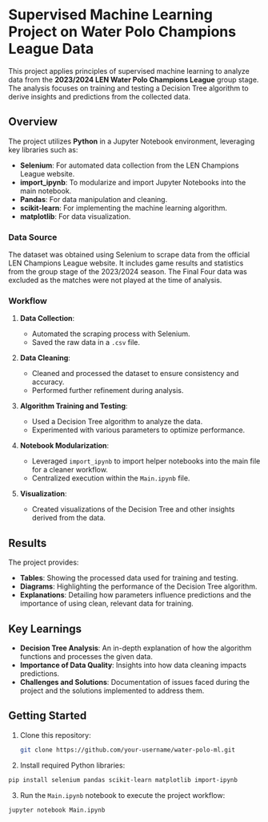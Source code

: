 # Supervised Machine Learning Project on Water Polo Champions League Data  

This project applies principles of supervised machine learning to analyze data from the **2023/2024 LEN Water Polo Champions League** group stage. The analysis focuses on training and testing a Decision Tree algorithm to derive insights and predictions from the collected data.  

## Overview  

The project utilizes **Python** in a Jupyter Notebook environment, leveraging key libraries such as:  
- **Selenium**: For automated data collection from the LEN Champions League website.  
- **import_ipynb**: To modularize and import Jupyter Notebooks into the main notebook.  
- **Pandas**: For data manipulation and cleaning.  
- **scikit-learn**: For implementing the machine learning algorithm.  
- **matplotlib**: For data visualization.  

### Data Source  
The dataset was obtained using Selenium to scrape data from the official LEN Champions League website. It includes game results and statistics from the group stage of the 2023/2024 season. The Final Four data was excluded as the matches were not played at the time of analysis.  

### Workflow  

1. **Data Collection**:  
   - Automated the scraping process with Selenium.  
   - Saved the raw data in a `.csv` file.  

2. **Data Cleaning**:  
   - Cleaned and processed the dataset to ensure consistency and accuracy.  
   - Performed further refinement during analysis.  

3. **Algorithm Training and Testing**:  
   - Used a Decision Tree algorithm to analyze the data.  
   - Experimented with various parameters to optimize performance.  

4. **Notebook Modularization**:  
   - Leveraged `import_ipynb` to import helper notebooks into the main file for a cleaner workflow.  
   - Centralized execution within the `Main.ipynb` file.  

5. **Visualization**:  
   - Created visualizations of the Decision Tree and other insights derived from the data.  

## Results  

The project provides:  
- **Tables**: Showing the processed data used for training and testing.  
- **Diagrams**: Highlighting the performance of the Decision Tree algorithm.  
- **Explanations**: Detailing how parameters influence predictions and the importance of using clean, relevant data for training.  

## Key Learnings  

- **Decision Tree Analysis**: An in-depth explanation of how the algorithm functions and processes the given data.  
- **Importance of Data Quality**: Insights into how data cleaning impacts predictions.  
- **Challenges and Solutions**: Documentation of issues faced during the project and the solutions implemented to address them.  

## Getting Started  

1. Clone this repository:  
   ```bash  
   git clone https://github.com/your-username/water-polo-ml.git  
   ```
2. Install required Python libraries:
  ```bash
  pip install selenium pandas scikit-learn matplotlib import-ipynb  
  ```
3. Run the `Main.ipynb` notebook to execute the project workflow:
  ```bash
  jupyter notebook Main.ipynb  
  ```
